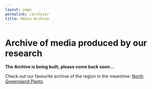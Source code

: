```yaml
---
layout: page
permalink: /archive/
title: Media Archive
---
```


# Archive of media produced by our research

**The Archive is being built, please come back soon...**

Check out our favourite archive of the region in the meantime: [North Queensland Plants](http://northqueenslandplants.com/)
